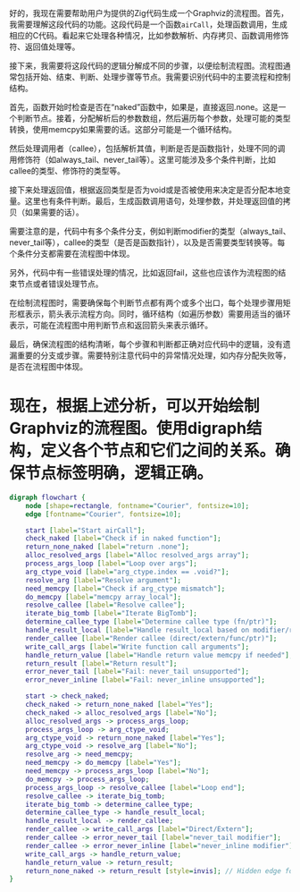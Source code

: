 好的，我现在需要帮助用户为提供的Zig代码生成一个Graphviz的流程图。首先，我需要理解这段代码的功能。这段代码是一个函数`airCall`，处理函数调用，生成相应的C代码。看起来它处理各种情况，比如参数解析、内存拷贝、函数调用修饰符、返回值处理等。

接下来，我需要将这段代码的逻辑分解成不同的步骤，以便绘制流程图。流程图通常包括开始、结束、判断、处理步骤等节点。我需要识别代码中的主要流程和控制结构。

首先，函数开始时检查是否在“naked”函数中，如果是，直接返回.none。这是一个判断节点。接着，分配解析后的参数数组，然后遍历每个参数，处理可能的类型转换，使用memcpy如果需要的话。这部分可能是一个循环结构。

然后处理调用者（callee），包括解析其值，判断是否是函数指针，处理不同的调用修饰符（如always_tail、never_tail等）。这里可能涉及多个条件判断，比如callee的类型、修饰符的类型等。

接下来处理返回值，根据返回类型是否为void或是否被使用来决定是否分配本地变量。这里也有条件判断。最后，生成函数调用语句，处理参数，并处理返回值的拷贝（如果需要的话）。

需要注意的是，代码中有多个条件分支，例如判断modifier的类型（always_tail、never_tail等），callee的类型（是否是函数指针），以及是否需要类型转换等。每个条件分支都需要在流程图中体现。

另外，代码中有一些错误处理的情况，比如返回fail，这些也应该作为流程图的结束节点或者错误处理节点。

在绘制流程图时，需要确保每个判断节点都有两个或多个出口，每个处理步骤用矩形框表示，箭头表示流程方向。同时，循环结构（如遍历参数）需要用适当的循环表示，可能在流程图中用判断节点和返回箭头来表示循环。

最后，确保流程图的结构清晰，每个步骤和判断都正确对应代码中的逻辑，没有遗漏重要的分支或步骤。需要特别注意代码中的异常情况处理，如内存分配失败等，是否在流程图中体现。

现在，根据上述分析，可以开始绘制Graphviz的流程图。使用digraph结构，定义各个节点和它们之间的关系。确保节点标签明确，逻辑正确。
================================================
```dot
digraph flowchart {
    node [shape=rectangle, fontname="Courier", fontsize=10];
    edge [fontname="Courier", fontsize=10];

    start [label="Start airCall"];
    check_naked [label="Check if in naked function"];
    return_none_naked [label="return .none"];
    alloc_resolved_args [label="Alloc resolved_args array"];
    process_args_loop [label="Loop over args"];
    arg_ctype_void [label="arg_ctype.index == .void?"];
    resolve_arg [label="Resolve argument"];
    need_memcpy [label="Check if arg_ctype mismatch"];
    do_memcpy [label="memcpy array_local"];
    resolve_callee [label="Resolve callee"];
    iterate_big_tomb [label="Iterate BigTomb"];
    determine_callee_type [label="Determine callee type (fn/ptr)"];
    handle_result_local [label="Handle result_local based on modifier/ret_ctype"];
    render_callee [label="Render callee (direct/extern/func/ptr)"];
    write_call_args [label="Write function call arguments"];
    handle_return_value [label="Handle return value memcpy if needed"];
    return_result [label="Return result"];
    error_never_tail [label="Fail: never_tail unsupported"];
    error_never_inline [label="Fail: never_inline unsupported"];

    start -> check_naked;
    check_naked -> return_none_naked [label="Yes"];
    check_naked -> alloc_resolved_args [label="No"];
    alloc_resolved_args -> process_args_loop;
    process_args_loop -> arg_ctype_void;
    arg_ctype_void -> return_none_naked [label="Yes"];
    arg_ctype_void -> resolve_arg [label="No"];
    resolve_arg -> need_memcpy;
    need_memcpy -> do_memcpy [label="Yes"];
    need_memcpy -> process_args_loop [label="No"];
    do_memcpy -> process_args_loop;
    process_args_loop -> resolve_callee [label="Loop end"];
    resolve_callee -> iterate_big_tomb;
    iterate_big_tomb -> determine_callee_type;
    determine_callee_type -> handle_result_local;
    handle_result_local -> render_callee;
    render_callee -> write_call_args [label="Direct/Extern"];
    render_callee -> error_never_tail [label="never_tail modifier"];
    render_callee -> error_never_inline [label="never_inline modifier"];
    write_call_args -> handle_return_value;
    handle_return_value -> return_result;
    return_none_naked -> return_result [style=invis]; // Hidden edge for layout
}
```